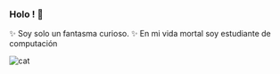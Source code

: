 ### Holo ! 👋
✨ Soy solo un fantasma curioso. ✨
En mi vida mortal soy estudiante de computación

![cat](https://user-images.githubusercontent.com/93297414/200097113-5c624b56-7e46-449f-b7b4-9e2815067d41.gif)


<!--
**sarlyt/sarlyt** is a ✨ _special_ ✨ repository because its `README.md` (this file) appears on your GitHub profile.

Here are some ideas to get you started:

- 🔭 I’m currently working on ...
- 🌱 I’m currently learning ...
- 👯 I’m looking to collaborate on ...
- 🤔 I’m looking for help with ...
- 💬 Ask me about ...
- 📫 How to reach me: ...
- 😄 Pronouns: ...
- ⚡ Fun fact: ...
-->
